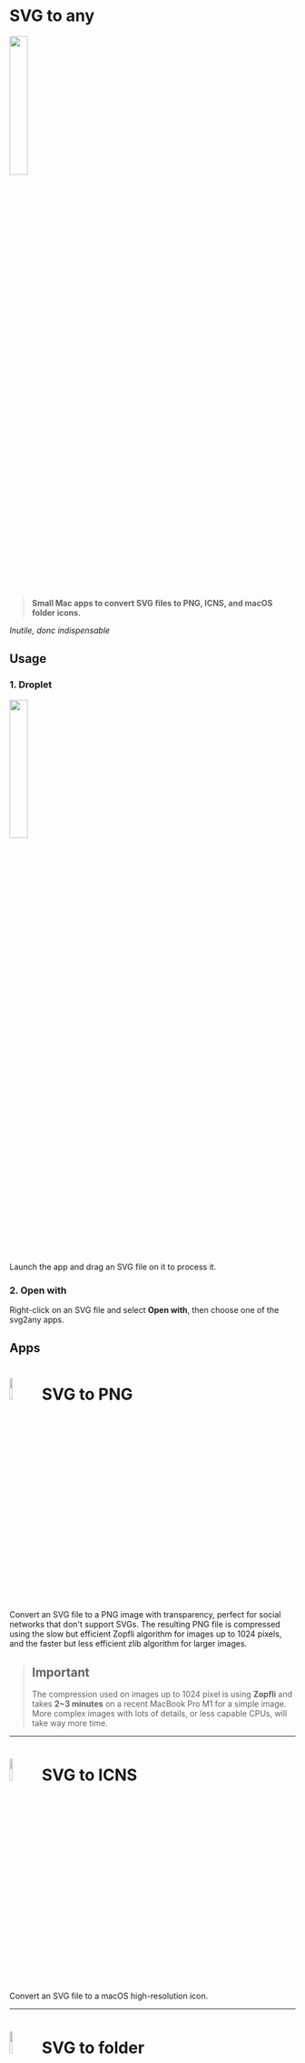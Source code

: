 # SVG to any
<img src="images/svg2any.svg" width="25%">

> **Small Mac apps to convert SVG files to PNG, ICNS, and macOS folder icons.**

_Inutile, donc indispensable_

## Usage
### 1. Droplet
<img src="images/svg2any-droplet_812x840.png" width="25%">

Launch the app and drag an SVG file on it to process it.

### 2. Open with
Right-click on an SVG file and select **Open with**, then choose one of the svg2any apps.

## Apps
# <img src="images/svg2png.svg" width="10%"> SVG to PNG

Convert an SVG file to a PNG image with transparency, perfect for social networks that don't support SVGs.
The resulting PNG file is compressed using the slow but efficient Zopfli algorithm for images up to 1024 pixels, and the faster but less efficient zlib algorithm for larger images.

> **Important**
> --
> The compression used on images up to 1024 pixel is using **Zopfli** and takes **2~3 minutes** on a recent MacBook Pro M1 for a simple image. More complex images with lots of details, or less capable CPUs, will take way more time.

---

# <img src="images/svg2icns.svg" width="10%"> SVG to ICNS
Convert an SVG file to a macOS high-resolution icon.

---

# <img src="images/svg2folder.svg" width="10%"> SVG to folder
Set the containing folder icon to the SVG image.

---

# <img src="images/svg2svg.svg" width="10%"> SVG to 1024 x 1024
Resize an SVG to 1024 x 1024.

---

## SVG files
- Some SVGs work best when only the `viewBox` attribute is set.
- On macOS, the finder will show a better icon preview when the width and height attributes are not present.
	> Original SVG file:
	> ```xml
	> <svg width="1024" height="1024" [...]>
	> ```
	>
	>Better:
	> ```xml
	> <svg viewBox="0 0 1024 1024" [...]>
	> ```
- ICNS file are not compressed with `oxipng` since `iconutil` recompress them anyway.
- Compressing each PNG files before packing them with `iconutil` will result in larger ICNS files.

---

## Logs
Each app create a unique log file in `~/Library/Logs`.

---

# About
Why this?
1. I had an itch to scratch:
	- I like SVG files: they are tiny, can be optimized a lot, and look good at any resolution.
	- I also like my folder icons to be more visually descriptive as it makes me more productive.
	- However macOS can't use SVGs for icons, it works only with ICNS.
	- Switching to the console to run a script breaks my flow when I'm managing files and folders with Finder.
	- Compiling the binaries is a PITA when dealing with C code on legacy hardware (try to `brew install librsvg`), Rust works better.
2. This little project should help me with ysto-agent, our inventory command line tool written in Rust, for the Ystorian MVP:
	- Provide some kind of limited GUI.
	- Bundled in macOS apps that are more user-friendly than command line tools.
	- With universal binaries to support the modern arm64 architecture (Apple Silicon) as well as the legacy x64 (Intel).
	- Signed and notarized.
	- Available in the App Store for easier distribution.
	- Experiment to find the best app sandboxing and hardening options.
	- And understand which open source license works best with app distribution in the App Store.

---

## Licenses
The binaries included in the repository and included in the app bundles where built from these open source repositories:
- [rsvg-convert](https://gitlab.gnome.org/GNOME/librsvg) (LGPL)
- [oxipng](https://github.com/shssoichiro/oxipng) (MIT)
- [Platypus](https://github.com/sveinbjornt/Platypus) (BSD)

The rest is AGPL3, feel free to ask for another license if needed.

---

## Building
### Dependencies
svg2any depends on these binaries to build the apps:
- Build the macOS .app: [Platypus](https://github.com/sveinbjornt/Platypus)
- Convert SVG to PNG files: [rsvg-convert](https://gitlab.gnome.org/GNOME/librsvg)
- Compress PNG files: [oxipng](https://github.com/shssoichiro/oxipng)

### How to build the macOS apps
### 1. Install platypus
The command line tool for [Platypus](https://sveinbjorn.org/platypus) can be installed with [Homebrew](brew.sh):
```shell
brew install platypus
```

### 2. Build the apps
> Notes:
> - to help build universal apps, the `librsvg` and `oxipng` compiled binaries for x86_64 (Intel) and arm64 (Apple Silicon since M1) are present in this repository. To build these on your own, see below.
> - the build script optimizes the NIB in the bundles with the `optimize-nib` parameter. This requires Xcode to be installed and configured.

Build the apps with Platypus:
```sh
./build.sh
```


### How to (re-)build the required universal binaries
#### 1. Install Rust
See [rustup.rs](https://rustup.rs/)

#### 2. Download the sources and compile
Use these commands to compile the binaries and combine them to get the universal binaries.

### librsvg
```sh
git clone https://gitlab.gnome.org/GNOME/librsvg.git
cd librsvg
cargo build --release --target aarch64-apple-darwin
cargo build --release --target x86_64-apple-darwin
lipo target/aarch64-apple-darwin/release/rsvg-convert target/x86_64-apple-darwin/release/rsvg-convert -create -output rsvg-convert
```
The generated `rsvg-convert` universal binary can then be copied to `svg2any/`

### oxipng
```sh
git clone https://github.com/shssoichiro/oxipng.git
cd oxipng
cargo build --release --target aarch64-apple-darwin
cargo build --release --target x86_64-apple-darwin
lipo target/aarch64-apple-darwin/release/oxipng target/x86_64-apple-darwin/release/oxipng -create -output oxipng
```
The generated `oxipng` universal binary can then be copied to `svg2any/`


## Errors
### ibtool requires Xcode
When compiling a Platypus apps, this error message is shown at the step `Optimizing nib file`:
```
xcode-select: error: tool 'ibtool' requires Xcode, but active developer directory '/Library/Developer/CommandLineTools' is a command line tools instance
```

**Solution:**
Launch **Xcode**, open the **Settings** pane, select the **Locations** tab and ensure **Command Line Tools** is not empty.
> Command Line Tools: Xcode 14.0.1 (14A400)
